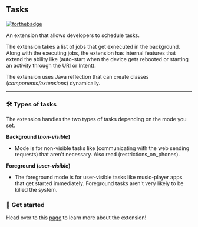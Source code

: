 ## Tasks

[<img src="https://raw.githubusercontent.com/XomaDev/tasks-ai2/master/docs/app-inventor-tasks.svg?token=ARFBK6V4V24YVHEYJCTGBS3BBONQ4" alt="forthebadge" style="zoom: 100%;" />](https://forthebadge.com) 



An extension that allows developers to schedule tasks. 

The extension takes a list of jobs that get exnecuted in the background. Along with the executing jobs, the extension has internal features that extend the ability like (auto-start when the device gets rebooted or starting an activity through the URI or Intent).



The extension uses Java reflection that can create classes (*components/extensions*) dynamically.

<hr>



### 🛠 Types of tasks

The extension handles the two types of tasks depending on the mode you set.



**Background (*non-visible*)**

- Mode is for non-visible tasks like (communicating with the web sending requests) that aren't necessary. Also read (restrictions_on_phones).

**Foreground (*user-visible*)**

- The foreground mode is for user-visible tasks like music-player apps that get started immediately. Foreground tasks aren't very likely to be killed the system.



### 🧱 Get started



Head over to this [page](https://github.com/XomaDev/tasks-ai2/wiki) to learn more about the extension!
